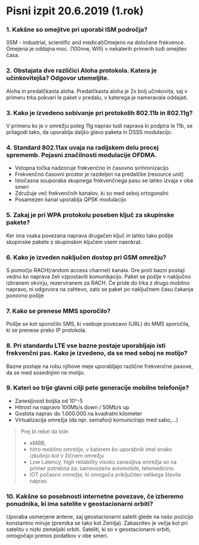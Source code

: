 # Pisni izpit 20.6.2019 (1.rok)
### 1. Kakšne so omejitve pri uporabi ISM področja?
(ISM - industrial, scientific and medical)Omejeno na določene frekvence. Omejena je oddajna moc. (100mw, Wifi) v nekaterih primerih tudi omejitev časa.

### 2. Obstajata dve različici Aloha protokola. Katera je učinkovitejša? Odgovor utemeljite.
Aloha in predalčkasta aloha. Predalčkasta aloha je 2x bolj učinkovita, saj v primeru trka pokvari le paket v predalu, v katerega je nameravala oddajati.

### 3. Kako je izvedeno sobivanje pri protokolih 802.11b in 802.11g?
V primeru ko je v omrežju poleg 11g naprav tudi naprava ki podpira le 11b, se prilagodi tako, da uporablja daljšo glavo paketa in DSSS modulacijo.

### 4. Standard 802.11ax uvaja na radijskem delu precej sprememb. Pojasni značilnosti modulacije OFDMA.
- Vstopna točka nadzoruje frekvenčno in časovno sinhronizacijo
- Frekvenčno časovni prostor je razdeljen na predalčke (resource unit)
- Istočasna souporaba skupnega frekvenčnega pasu se lahko izvaja v obe smeri
- Združuje več frekvenčnih kanalov, ki so med seboj ortogonalni 
- Posamezen kanal uporablja QPSK modulacijo

### 5. Zakaj je pri WPA protokolu poseben ključ za skupinske pakete?
Ker ima vsaka povezana naprava drugačen ključ in lahko tako pošlje skupinske pakete s skupinskim ključem vsem naenkrat.

### 6. Kako je izveden naključen dostop pri GSM omrežju?
S pomočjo RACH(random access channel) kanala. Gre proti bazni postaji vedno ko naprava želi vzpostaviti komunikacijo. Paket se pošlje v naključno izbranem okvirju, rezerviranem za RACH. Če pride do trka z drugo mobilno napravo, ni odgovora na zahtevo, zato se paket po naključnem času čakanja ponovno pošlje 

### 7. Kako se prenese MMS sporočilo?
Pošlje se kot sporočilo SMS, ki vsebuje povezavo (URL) do MMS sporočila, ki se prenese preko IP protokola.

### 8. Pri standardu LTE vse bazne postaje uporabljajo isti frekvenčni pas. Kako je izvedeno, da se med seboj ne motijo?
Bazne postaje na robu njihove meje uporabljajo različne frekvenčne pasove, da se med sosednjimi ne motijo.

### 9. Kateri so trije glavni cilji pete generacije mobilne telefonije?
- Zanesljivost boljša od 10^-5
- Hitrost na napravo 100Mb/s down / 50Mb/s up
- Gostota naprav do 1.000.000 na kvadratni kilometer
- Virtualizacija omrežja (da npr. semaforji komunicirajo med sabo,...)

>Prej bi rekel da tole:
>- eMBB, 
>- hitro mobilno omrežje, v katerem bo uporabnik imel enako izkušnjo kot v žičnem omrežju
>- Low Latency, high reliability visoko zanesljiva omrežja so na primer potrebna za: samovozeče avtomobile, telemedicino. 
>- IOT počasno omrežje, ki omogoča priključitev velikega števila naprav.

### 10. Kakšne so posebnosti internetne povezave, če izberemo ponudnika, ki ima satelite v geostacionarni orbiti?
Uporaba usmerjene antene, saj geostacionarni satelit glede na našo pozicijo konstantno miruje (premika se tako kot Zemlja). Zakasnitev je večja kot pri satelitu v nizki zemeljski orbiti. Sateliti, ki so v geostacionarni orbiti, omogočajo prenos podatkov v obe smeri.
